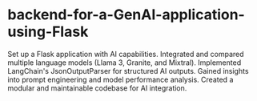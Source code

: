 # backend-for-a-GenAI-application-using-Flask


Set up a Flask application with AI capabilities.
Integrated and compared multiple language models (Llama 3, Granite, and Mixtral).
Implemented LangChain's JsonOutputParser for structured AI outputs.
Gained insights into prompt engineering and model performance analysis.
Created a modular and maintainable codebase for AI integration.

